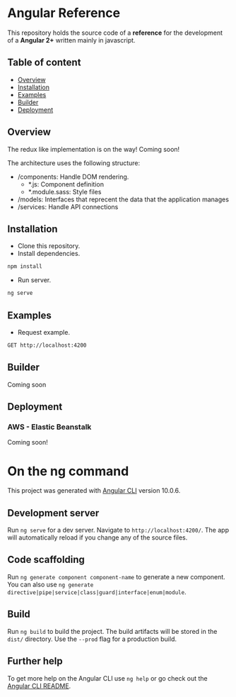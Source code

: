 # Angular Reference

This repository holds the source code of a **reference** for the development of a **Angular 2+** written mainly in javascript.

## Table of content

-   [Overview](#overview)
-   [Installation](#installation)
-   [Examples](#examples)
-   [Builder](#builder)
-   [Deployment](#deployment)


## Overview

The redux like implementation is on the way! Coming soon!

The architecture uses the following structure:

-   /components: Handle DOM rendering.
    -   *.js: Component definition
    -   *.module.sass: Style files
-   /models: Interfaces that reprecent the data that the application manages
-   /services: Handle API connections


## Installation

-   Clone this repository.
-   Install dependencies.
```bash
npm install
```

-   Run server.
```bash
ng serve
```

## Examples

-   Request example. 
```bash
GET http://localhost:4200
```

## Builder

Coming soon


## Deployment

### AWS - Elastic Beanstalk

Coming soon!

# On the ng command

This project was generated with [Angular CLI](https://github.com/angular/angular-cli) version 10.0.6.

## Development server

Run `ng serve` for a dev server. Navigate to `http://localhost:4200/`. The app will automatically reload if you change any of the source files.

## Code scaffolding

Run `ng generate component component-name` to generate a new component. You can also use `ng generate directive|pipe|service|class|guard|interface|enum|module`.

## Build

Run `ng build` to build the project. The build artifacts will be stored in the `dist/` directory. Use the `--prod` flag for a production build.

## Further help

To get more help on the Angular CLI use `ng help` or go check out the [Angular CLI README](https://github.com/angular/angular-cli/blob/master/README.md).

